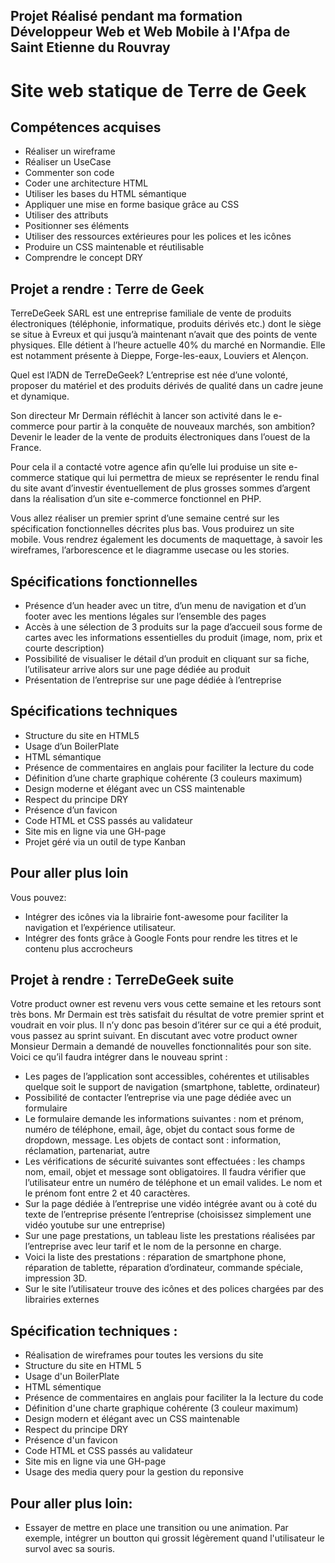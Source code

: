 ## Projet Réalisé pendant ma formation Développeur Web et Web Mobile à l'Afpa de Saint Etienne du Rouvray

# Site web statique de Terre de Geek

## Compétences acquises

- Réaliser un wireframe
- Réaliser un UseCase
- Commenter son code
- Coder une architecture HTML
- Utiliser les bases du HTML sémantique
- Appliquer une mise en forme basique grâce au CSS
- Utiliser des attributs
- Positionner ses éléments 
- Utiliser des ressources extérieures pour les polices et les icônes
- Produire un CSS maintenable et réutilisable
- Comprendre le concept DRY

## Projet a rendre : Terre de Geek

TerreDeGeek SARL est une entreprise familiale de vente de produits électroniques (téléphonie, informatique, produits dérivés etc.) dont le siège se situe à Evreux et qui jusqu’à maintenant n’avait que des points de vente physiques. Elle détient à l’heure actuelle 40% du marché en Normandie. Elle est notamment présente à Dieppe, Forge-les-eaux, Louviers et Alençon. 

Quel est l’ADN de TerreDeGeek? L’entreprise est née d’une volonté, proposer du matériel et des produits dérivés de qualité dans un cadre jeune et dynamique.

Son directeur Mr Dermain réfléchit à lancer son activité dans le e-commerce pour partir à la conquête de nouveaux marchés, son ambition? Devenir le leader de la vente de produits électroniques dans l’ouest de la France. 

Pour cela il a contacté votre agence afin qu’elle lui produise un site e-commerce statique qui lui permettra de mieux se représenter le rendu final du site avant d’investir éventuellement de plus grosses sommes d’argent dans la réalisation d’un site e-commerce fonctionnel en PHP.

Vous allez réaliser un premier sprint d’une semaine centré sur les spécification fonctionnelles décrites plus bas. Vous produirez un site mobile. Vous rendrez également les documents de maquettage, à savoir les wireframes, l’arborescence et le diagramme usecase ou les stories.

## Spécifications fonctionnelles

- Présence d’un header avec un titre, d’un menu de navigation et d’un footer avec les mentions légales sur l’ensemble des pages
- Accès à une sélection de 3 produits sur la page d’accueil sous forme de cartes avec les informations essentielles du produit (image, nom, prix et courte description)
- Possibilité de visualiser le détail d’un produit en cliquant sur sa fiche, l’utilisateur arrive alors sur une page dédiée au produit
- Présentation de l’entreprise sur une page dédiée à l’entreprise

## Spécifications techniques

- Structure du site en HTML5
- Usage d’un BoilerPlate
- HTML sémantique
- Présence de commentaires en anglais pour faciliter la lecture du code
- Définition d’une charte graphique cohérente (3 couleurs maximum)
- Design moderne et élégant avec un CSS maintenable
- Respect du principe DRY
- Présence d’un favicon
- Code HTML et CSS passés au validateur
- Site mis en ligne via une GH-page
- Projet géré via un outil de type Kanban

## Pour aller plus loin 
Vous pouvez:
- Intégrer des icônes via la librairie font-awesome pour faciliter la navigation et l’expérience utilisateur.
- Intégrer des fonts grâce à Google Fonts pour rendre les titres et le contenu plus accrocheurs

## Projet à rendre : TerreDeGeek suite

Votre product owner est revenu vers vous cette semaine et les retours sont très bons. Mr Dermain
est très satisfait du résultat de votre premier sprint et voudrait en voir plus. Il n’y donc pas besoin
d’itérer sur ce qui a été produit, vous passez au sprint suivant.
En discutant avec votre product owner Monsieur Dermain a demandé de nouvelles fonctionnalités
pour son site. Voici ce qu’il faudra intégrer dans le nouveau sprint :

- Les pages de l’application sont accessibles, cohérentes et utilisables quelque soit le support
de navigation (smartphone, tablette, ordinateur)
- Possibilité de contacter l’entreprise via une page dédiée avec un formulaire
- Le formulaire demande les informations suivantes : nom et prénom, numéro de téléphone,
email, âge, objet du contact sous forme de dropdown, message. Les objets de contact sont :
information, réclamation, partenariat, autre
- Les vérifications de sécurité suivantes sont effectuées : les champs nom, email, objet et
message sont obligatoires. Il faudra vérifier que l’utilisateur entre un numéro de téléphone et
un email valides. Le nom et le prénom font entre 2 et 40 caractères.
- Sur la page dédiée à l’entreprise une vidéo intégrée avant ou à coté du texte de l’entreprise
présente l’entreprise (choisissez simplement une vidéo youtube sur une entreprise)
- Sur une page prestations, un tableau liste les prestations réalisées par l’entreprise avec leur
tarif et le nom de la personne en charge.
- Voici la liste des prestations : réparation de smartphone phone, réparation de tablette,
réparation d’ordinateur, commande spéciale, impression 3D.
- Sur le site l’utilisateur trouve des icônes et des polices chargées par des librairies externes

## Spécification techniques :

- Réalisation de wireframes pour toutes les versions du site
- Structure du site en HTML 5
- Usage d'un BoilerPlate
- HTML sémentique
- Présence de commentaires en anglais pour faciliter la la lecture du code
- Définition d'une charte graphique cohérente (3 couleur maximum)
- Design modern et élégant avec un CSS maintenable
- Respect du principe DRY
- Présence d'un favicon
- Code HTML et CSS passés au validateur
- Site mis en ligne via une GH-page
- Usage des media query pour la gestion du reponsive

## Pour aller plus loin:

- Essayer de mettre en place une transition ou une animation. Par exemple, intégrer un boutton qui grossit légèrement quand  l'utilisateur le survol avec sa souris.























